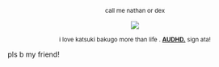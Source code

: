 <p align="center" dir="auto">
<sub>call me nathan or dex</sub>

<p align="center" dir="auto">
<img src="https://.postimg.cc/9QLvYbbm/Untitled533-20250920090841.png" style="max-width: 100%; "></p>

<p align="center" dir="auto">
<sub>i love katsuki bakugo more than life . <b><ins>AUDHD.</ins></b> sign ata! </sub>

pls b my friend!


<!--
**dynaloser/dynaloser** is a ✨ _special_ ✨ repository because its `README.md` (this file) appears on your GitHub profile.

Here are some ideas to get you started:

- 🔭 I’m currently working on ...
- 🌱 I’m currently learning ...
- 👯 I’m looking to collaborate on ...
- 🤔 I’m looking for help with ...
- 💬 Ask me about ...
- 📫 How to reach me: ...
- 😄 Pronouns: ...
- ⚡ Fun fact: ...
-->


<!--
**zukuloser/zukuloser** is a ✨ _special_ ✨ repository because its `README.md` (this file) appears on your GitHub profile.

Here are some ideas to get you started:

- 🔭 I’m currently working on ...
- 🌱 I’m currently learning ...
- 👯 I’m looking to collaborate on ...
- 🤔 I’m looking for help with ...
- 💬 Ask me about ...
- 📫 How to reach me: ...
- 😄 Pronouns: ...
- ⚡ Fun fact: ...
-->
